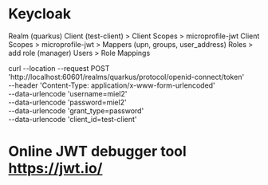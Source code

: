# Keycloak
Realm (quarkus)
Client (test-client) > Client Scopes > microprofile-jwt
Client Scopes >  microprofile-jwt > Mappers (upn, groups, user_address)
Roles > add role (manager)
Users > Role Mappings


curl --location --request POST 'http://localhost:60601/realms/quarkus/protocol/openid-connect/token' \
--header 'Content-Type: application/x-www-form-urlencoded' \
--data-urlencode 'username=miel2' \
--data-urlencode 'password=miel2' \
--data-urlencode 'grant_type=password' \
--data-urlencode 'client_id=test-client'


# Online JWT debugger tool https://jwt.io/